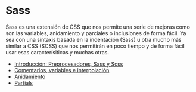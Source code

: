 Sass
====

Sass es una extensión de CSS que nos permite una serie de mejoras como son las variables, anidamiento y parciales o inclusiones de forma fácil. Ya sea con una sintaxis basada en la indentación (Sass) u otra mucho más similar a CSS (SCSS) que nos permitirán en poco tiempo y de forma fácil usar esas caracterísiticas y muchas otras.
 
* [Introducción: Preprocesadores, Sass y Scss](01-Intro.md)
* [Comentarios, variables e interpolación](02-Variables.md)
* [Anidamiento](03-Anidamiento.md)
* [Partials](04-Partials.md)